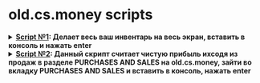 # old.cs.money scripts

<details>
  <summary><b><a href="https://github.com/bhorc/old.cs.money-scripts/blob/main/full%20screen%20user%20inventory.js">Script №1</a>: Делает весь ваш инвентарь на весь экран, вставить в консоль и нажать enter </b></summary>
  <p>

  ![photo_2022-07-24_16-25-15](https://user-images.githubusercontent.com/57762921/180649437-729d38f6-f7f9-4acc-b33a-be4451670c10.jpg)

  </p>
</details>

<details>
  <summary><b><a href="https://github.com/bhorc/scripts__old.cs.money/blob/main/total%20profit%20per%20month.js">Script №2</a>: Данный скрипт считает чистую прибыль ихсодя из продаж в разделе PURCHASES AND SALES на old.cs.money, зайти во вкладку PURCHASES AND SALES и вставить в консоль, нажать enter </b></summary>
  <p>

  Тут пока ничего нет...

  </p>
</details>
